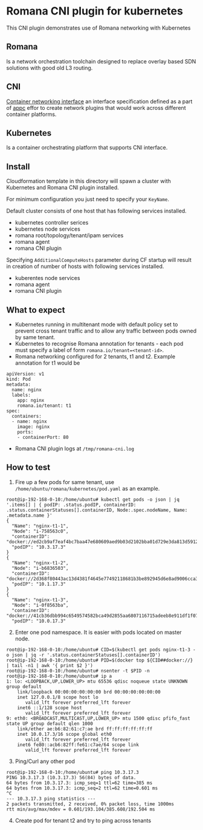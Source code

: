 Romana CNI plugin for kubernetes
================================

This CNI plugin demonstrates use of Romana networking with Kubernetes

Romana
------
Is a network orchestration toolchain designed to replace overlay based SDN solutions with good old L3 routing.

CNI
---
[Container networking interface](https://github.com/appc/cni/blob/master/SPEC.md) an interface specification defined as a part of [appc](https://github.com/appc/spec) effor to create network plugins that would work across different container platforms.

Kubernetes
----------
Is a container orchestrating platform that supports CNI interface.

Install
-------
Cloudformation template in this directory will spawn a cluster with Kubernetes and Romana CNI plugin installed. 

For minimum configuration you just need to specify your `KeyName`. 

Default cluster consists of one host that has following services installed.

* kubernetes controller serices
* kubernetes node services
* romana root/topology/tenant/ipam services
* romana agent
* romana CNI plugin

Specifying `AdditionalComputeHosts` parameter during CF startup will result in creation of number of hosts with following services installed.

* kuberentes node services
* romana agent
* romana CNI plugin

What to expect
--------------
* Kubernetes running in multitenant mode with default policy set to prevent cross tenant traffic and to allow any traffic between pods owned by same tenant.
* Kubernetes to recognise Romana annotation for tenants - each pod must specify a label of form `romana.io/tenant=<tenant-id>`. 
* Romana networking configured for 2 tenants, t1 and t2. Example annotation for t1 would be
```
apiVersion: v1
kind: Pod
metadata:
  name: nginx
  labels:
    app: nginx
    romana.io/tenant: t1
spec:
  containers:
  - name: nginx
    image: nginx
    ports:
    - containerPort: 80
```
* Romana CNI plugin logs at `/tmp/romana-cni.log`

How to test
-----------
1) Fire up a few pods for same tenant, use `/home/ubuntu/romana/kubernetes/pod.yaml` as an example.
```
root@ip-192-168-0-10:/home/ubuntu# kubectl get pods -o json | jq '.items[] | { podIP: .status.podIP, containerID: .status.containerStatuses[].containerID, Node:.spec.nodeName, Name: .metadata.name }'
{
  "Name": "nginx-t1-1",
  "Node": "i-758563c0",
  "containerID": "docker://ed2cb9af7eaf4bc7baa47e680609aed9b03d2102bba01d729e3da813d59123d3",
  "podIP": "10.3.17.3"
}
{
  "Name": "nginx-t1-2",
  "Node": "i-b6836503",
  "containerID": "docker://2d368f80443ac13d4381f4645e77492118681b3be892945d6e8ad9006cca39bf",
  "podIP": "10.1.17.3"
}
{
  "Name": "nginx-t1-3",
  "Node": "i-0f8563ba",
  "containerID": "docker://41cb36dbb994c6549574582bca49d2855aa6807116715adeeb8e911df1f07d78",
  "podIP": "10.0.17.3"
```
2) Enter one pod namespace. It is easier with pods located on master node.
```
root@ip-192-168-0-10:/home/ubuntu# CID=$(kubectl get pods nginx-t1-3 -o json | jq -r '.status.containerStatuses[].containerID')
root@ip-192-168-0-10:/home/ubuntu# PID=$(docker top ${CID##docker://} | tail -n1 | awk '{ print $2 }')
root@ip-192-168-0-10:/home/ubuntu# nsenter -t $PID -n
root@ip-192-168-0-10:/home/ubuntu# ip a
1: lo: <LOOPBACK,UP,LOWER_UP> mtu 65536 qdisc noqueue state UNKNOWN group default 
    link/loopback 00:00:00:00:00:00 brd 00:00:00:00:00:00
    inet 127.0.0.1/8 scope host lo
       valid_lft forever preferred_lft forever
    inet6 ::1/128 scope host 
       valid_lft forever preferred_lft forever
9: eth0: <BROADCAST,MULTICAST,UP,LOWER_UP> mtu 1500 qdisc pfifo_fast state UP group default qlen 1000
    link/ether ae:b6:82:61:c7:ae brd ff:ff:ff:ff:ff:ff
    inet 10.0.17.3/16 scope global eth0
       valid_lft forever preferred_lft forever
    inet6 fe80::acb6:82ff:fe61:c7ae/64 scope link 
       valid_lft forever preferred_lft forever
```
3) Ping/Curl any other pod
```
root@ip-192-168-0-10:/home/ubuntu# ping 10.3.17.3
PING 10.3.17.3 (10.3.17.3) 56(84) bytes of data.
64 bytes from 10.3.17.3: icmp_seq=1 ttl=62 time=385 ms
64 bytes from 10.3.17.3: icmp_seq=2 ttl=62 time=0.601 ms
^C
--- 10.3.17.3 ping statistics ---
2 packets transmitted, 2 received, 0% packet loss, time 1000ms
rtt min/avg/max/mdev = 0.601/193.104/385.608/192.504 ms
```
4) Create pod for tenant t2 and try to ping across tenants
